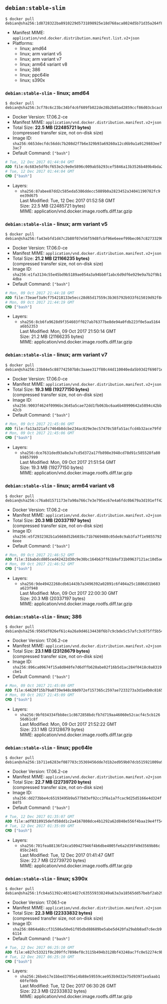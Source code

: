 ## `debian:stable-slim`

```console
$ docker pull debian@sha256:1d8728322ba8910229d5731898925e18d768aca8024d5b71d35a264f869d002c
```

-	Manifest MIME: `application/vnd.docker.distribution.manifest.list.v2+json`
-	Platforms:
	-	linux; amd64
	-	linux; arm variant v5
	-	linux; arm variant v7
	-	linux; arm64 variant v8
	-	linux; 386
	-	linux; ppc64le
	-	linux; s390x

### `debian:stable-slim` - linux; amd64

```console
$ docker pull debian@sha256:3cf78c6c23bc34bf4c6f609fb022de28b2b85ad2859ccf86d03cbcac62952adc
```

-	Docker Version: 17.06.2-ce
-	Manifest MIME: `application/vnd.docker.distribution.manifest.v2+json`
-	Total Size: **22.5 MB (22485721 bytes)**  
	(compressed transfer size, not on-disk size)
-	Image ID: `sha256:6653decfdc56ddc7b208d2f7b6e329b93a69260a12cd6b9a1a9129883ee73ac7`
-	Default Command: `["bash"]`

```dockerfile
# Tue, 12 Dec 2017 01:44:04 GMT
ADD file:6c683e5df0cf653e2c9e0e5896c009ab5b293cef5846a13b3526b489b4bda2b9 in / 
# Tue, 12 Dec 2017 01:44:04 GMT
CMD ["bash"]
```

-	Layers:
	-	`sha256:87abee87dd2c585eda5386ddecc5889b0a2823452a34041190782fc9ee39d675`  
		Last Modified: Tue, 12 Dec 2017 01:52:58 GMT  
		Size: 22.5 MB (22485721 bytes)  
		MIME: application/vnd.docker.image.rootfs.diff.tar.gzip

### `debian:stable-slim` - linux; arm variant v5

```console
$ docker pull debian@sha256:fa43ebfd1d47c2b80f07e56f59d8fcbf96e6eeef99bec067c82733290e4c75c8
```

-	Docker Version: 17.06.0-ce
-	Manifest MIME: `application/vnd.docker.distribution.manifest.v2+json`
-	Total Size: **21.2 MB (21166235 bytes)**  
	(compressed transfer size, not on-disk size)
-	Image ID: `sha256:e1fa3134c55e45bd9b5189ae054a3a94bb0f1abc6d9df6e929e9a7b2f9b14dba`
-	Default Command: `["bash"]`

```dockerfile
# Mon, 09 Oct 2017 21:44:18 GMT
ADD file:73eaef3a9cf754218133e5ecc28d65d17559c3b365792b933f615019d92f8411 in / 
# Mon, 09 Oct 2017 21:44:19 GMT
CMD ["bash"]
```

-	Layers:
	-	`sha256:8cb6fa9628d9f354603ff027ab76377be8de94a0fdb223f0e5aa5164a6b52353`  
		Last Modified: Mon, 09 Oct 2017 21:50:14 GMT  
		Size: 21.2 MB (21166235 bytes)  
		MIME: application/vnd.docker.image.rootfs.diff.tar.gzip

### `debian:stable-slim` - linux; arm variant v7

```console
$ docker pull debian@sha256:23b84e5c887742507b8c3aaee317f80c44d110040eda5b93d2f69071e9812804
```

-	Docker Version: 17.06.0-ce
-	Manifest MIME: `application/vnd.docker.distribution.manifest.v2+json`
-	Total Size: **19.3 MB (19277150 bytes)**  
	(compressed transfer size, not on-disk size)
-	Image ID: `sha256:9003f4624f0996bc3645a5cae72dd1fb063bc6aa6b48990642a5894c42bb42cb`
-	Default Command: `["bash"]`

```dockerfile
# Mon, 09 Oct 2017 21:45:06 GMT
ADD file:fa13a321afc7464b8dcbe234ac029e3ec57470c58fa51acfcd4b32ace79fdf38 in / 
# Mon, 09 Oct 2017 21:45:06 GMT
CMD ["bash"]
```

-	Layers:
	-	`sha256:dce7631ded93a8e3a7cd5d372a17fb898e3948cd78d91c585528fa80b9857999`  
		Last Modified: Mon, 09 Oct 2017 21:51:54 GMT  
		Size: 19.3 MB (19277150 bytes)  
		MIME: application/vnd.docker.image.rootfs.diff.tar.gzip

### `debian:stable-slim` - linux; arm64 variant v8

```console
$ docker pull debian@sha256:c76a8d1571173e7a90a766c7e3e795ec67e4a6fdc0b679a3d191eff425b4a565
```

-	Docker Version: 17.06.2-ce
-	Manifest MIME: `application/vnd.docker.distribution.manifest.v2+json`
-	Total Size: **20.3 MB (20337197 bytes)**  
	(compressed transfer size, not on-disk size)
-	Image ID: `sha256:e5f2932382b1a5668d52b603bc71b7669488c05de8c9ab3fa7f1e98557926eee`
-	Default Command: `["bash"]`

```dockerfile
# Mon, 09 Oct 2017 21:46:52 GMT
ADD file:31babdcd805ced42422d30c9e30bc164b63ff61b9af31b09637121ac10d5aedc in / 
# Mon, 09 Oct 2017 21:46:52 GMT
CMD ["bash"]
```

-	Layers:
	-	`sha256:9de49422268cdb61443b7a3496392a02891c6f404a25c1886d31b683a623f948`  
		Last Modified: Mon, 09 Oct 2017 22:00:30 GMT  
		Size: 20.3 MB (20337197 bytes)  
		MIME: application/vnd.docker.image.rootfs.diff.tar.gzip

### `debian:stable-slim` - linux; 386

```console
$ docker pull debian@sha256:9565df026ef61c4a26a9d46134438f6b7c9cbde5c57afc3c075ff5b54776a58b
```

-	Docker Version: 17.06.2-ce
-	Manifest MIME: `application/vnd.docker.distribution.manifest.v2+json`
-	Total Size: **23.1 MB (23128679 bytes)**  
	(compressed transfer size, not on-disk size)
-	Image ID: `sha256:896ca09674f15a8d040fe7d6dffb620abe02f16b5d1ac284f0418c0a8319cbe1`
-	Default Command: `["bash"]`

```dockerfile
# Mon, 09 Oct 2017 21:45:09 GMT
ADD file:64620f15b79a0739e948c80d972ef157365c2597ae7233273a3d1edb0c8165e9 in / 
# Mon, 09 Oct 2017 21:45:09 GMT
CMD ["bash"]
```

-	Layers:
	-	`sha256:9bf034334fbb8ec1c8672858bdcfb7d719aa46060e52cacf4c5cb12656d61c8f`  
		Last Modified: Mon, 09 Oct 2017 21:52:22 GMT  
		Size: 23.1 MB (23128679 bytes)  
		MIME: application/vnd.docker.image.rootfs.diff.tar.gzip

### `debian:stable-slim` - linux; ppc64le

```console
$ docker pull debian@sha256:1b711e6283ef087783c35369456dde7d1b2ed959b07dcb515921009a92198ab2
```

-	Docker Version: 17.06.2-ce
-	Manifest MIME: `application/vnd.docker.distribution.manifest.v2+json`
-	Total Size: **22.7 MB (22739720 bytes)**  
	(compressed transfer size, not on-disk size)
-	Image ID: `sha256:dd273bbe4c65193495b9a577b03ef92cc3f6a1a7fcac9d25d5166e4d324f84f5`
-	Default Command: `["bash"]`

```dockerfile
# Tue, 12 Dec 2017 01:35:07 GMT
ADD file:adf8318915defd58dd1c2a4167808dce4b1292a62d848e556f4baa19e4ff5484 in / 
# Tue, 12 Dec 2017 01:35:09 GMT
CMD ["bash"]
```

-	Layers:
	-	`sha256:701fea88136f24ca509427946f4b6dbe4005fe6a2d39f49d3569b86c85bc24d1`  
		Last Modified: Tue, 12 Dec 2017 01:41:47 GMT  
		Size: 22.7 MB (22739720 bytes)  
		MIME: application/vnd.docker.image.rootfs.diff.tar.gzip

### `debian:stable-slim` - linux; s390x

```console
$ docker pull debian@sha256:1fcb4a51392c40314d27c635559338249a63a3a18565dd57bebf2ab29915fce7
```

-	Docker Version: 17.06.1-ce
-	Manifest MIME: `application/vnd.docker.distribution.manifest.v2+json`
-	Total Size: **22.3 MB (22333832 bytes)**  
	(compressed transfer size, not on-disk size)
-	Image ID: `sha256:8864a68ccf31586a50e61f05dbd88689be5abe5d420fa29abb8ad7c6ecb96114`
-	Default Command: `["bash"]`

```dockerfile
# Tue, 12 Dec 2017 06:25:10 GMT
ADD file:e827c53321f0c209ffc7898ef8c3115b494b3128bf43248ac7fc0e52274c9b1e in / 
# Tue, 12 Dec 2017 06:25:10 GMT
CMD ["bash"]
```

-	Layers:
	-	`sha256:26beb17e1bbed3795e14b88e59559cae953b9d32e75d93971ea5aab160fef0db`  
		Last Modified: Tue, 12 Dec 2017 06:30:26 GMT  
		Size: 22.3 MB (22333832 bytes)  
		MIME: application/vnd.docker.image.rootfs.diff.tar.gzip
